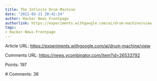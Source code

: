 ```yaml
---
title: The Infinite Drum Machine
date: "2021-03-21 20:42:24"
author: Hacker News Frontpage
authorlink: https://experiments.withgoogle.com/ai/drum-machine/view
tags:
- Hacker-News-Frontpage
---
```


<p>Article URL: <a href="https://experiments.withgoogle.com/ai/drum-machine/view">https://experiments.withgoogle.com/ai/drum-machine/view</a></p>
<p>Comments URL: <a href="https://news.ycombinator.com/item?id=26533792">https://news.ycombinator.com/item?id=26533792</a></p>
<p>Points: 197</p>
<p># Comments: 38</p>
